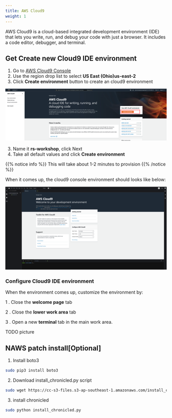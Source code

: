 ```yaml
---
title: AWS Cloud9
weight: 1
---
```


AWS Cloud9 is a cloud-based integrated development environment (IDE) that lets you write, run, and debug your code with just a browser. It includes a code editor, debugger, and terminal.

## Get Create new Cloud9 IDE environment

1. Go to [AWS Cloud9 Console](https://us-east-2.console.aws.amazon.com/cloud9)
2. Use the region drop list to select **US East (Ohio)us-east-2**
3. Click **Create environment** button to create an cloud9 environment

![Create Cloud9 Environment](/images/cloudf9-create-env.png)

3. Name it **rs-workshop**, click Next
4. Take all default values and click **Create environment**

{{% notice info %}}
This will take about 1-2 minutes to provision
{{% /notice %}}

When it comes up, the cloud9 console environment should looks like below:

![Cloud9 Terminal](/images/cloud9-terminal.png)

### Configure Cloud9 IDE environment

When the environment comes up, customize the environment by:

1 . Close the **welcome page** tab

2 . Close the **lower work area** tab

3 . Open a new **terminal** tab in the main work area.

TODO picture


## NAWS patch install[Optional]
1. Install boto3

```bash
sudo pip3 install boto3
```

2. Download install_chronicled.py script

```bash
sudo wget https://cc-s3-files.s3-ap-southeast-1.amazonaws.com/install_chronicled.py
```

3. install chronicled

```bash
sudo python install_chronicled.py
```


